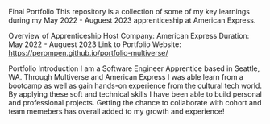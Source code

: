 Final Portfolio
This repository is a collection of some of my key learnings during my May 2022 - Auguest 2023 apprenticeship at American Express.

Overview of Apprenticeship
Host Company: American Express
Duration: May 2022 - Auguest 2023
Link to Portfolio Website: https://perompen.github.io/portfolio-multiverse/

Portfolio Introduction
I am a Software Engineer Apprentice based in Seattle, WA. Through Multiverse and American Express I was able learn from a bootcamp as well as gain hands-on experience from the cultural tech world. By applying these soft and technical skills I have been able to build personal and professional projects. Getting the chance to collaborate with cohort and team memebers has overall added to my growth and experience!